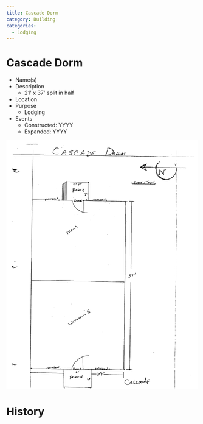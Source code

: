 ```yaml
---
title: Cascade Dorm
category: Building
categories:
  - Lodging
---
```

# Cascade Dorm

- Name(s)
- Description
    - 21' x 37' split in half
- Location
- Purpose
    - Lodging
- Events
    - Constructed: YYYY
    - Expanded: YYYY

<img src="scale-cascade.png">

# History

